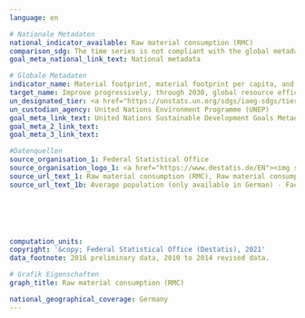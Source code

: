 ```yaml
---
language: en    

# Nationale Metadaten    
national_indicator_available: Raw material consumption (RMC)    
comparison_sdg: The time series is not compliant with the global metadata, but provides additional information.    
goal_meta_national_link_text: National metadata    

# Globale Metadaten    
indicator_name: Material footprint, material footprint per capita, and material footprint per GDP    
target_name: Improve progressively, through 2030, global resource efficiency in consumption and production and endeavour to decouple economic growth from environmental degradation, in accordance with the 10-Year Framework of Programmes on Sustainable Consumption and Production, with developed countries taking the lead    
un_designated_tier: <a href="https://unstats.un.org/sdgs/iaeg-sdgs/tier-classification/" title="Click here for more information on the UN tier classification.">Tier II</a>    
un_custodian_agency: United Nations Environment Programme (UNEP)    
goal_meta_link_text: United Nations Sustainable Development Goals Metadata    
goal_meta_2_link_text:     
goal_meta_3_link_text:     

#Datenquellen
source_organisation_1: Federal Statistical Office
source_organisation_logo_1: <a href="https://www.destatis.de/EN"><img src="https://g205sdgs.github.io/sdg-indicators/public/OrgImgEn/destatis.png" alt="Logo destatis" style="height:60px; width:148px" /></a>
source_url_text_1: Raw material consumption (RMC), Raw material consumption per capita (RMC per capita)
source_url_text_1b: Average population (only available in German) - Fachserie 18, Reihe 1.4, Tabelle 2.1.13





    
computation_units:     
copyright: '&copy; Federal Statistical Office (Destatis), 2021'    
data_footnote: 2016 preliminary data, 2010 to 2014 revised data.    

# Grafik Eigenschaften    
graph_title: Raw material consumption (RMC)    

national_geographical_coverage: Germany    
---
```


<span></span>